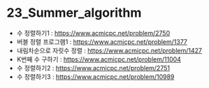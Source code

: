 # 23_Summer_algorithm
- 수 정렬하기1 : https://www.acmicpc.net/problem/2750
- 버블 정렬 프로그램1 : https://www.acmicpc.net/problem/1377
- 내림차순으로 자릿수 정렬 : https://www.acmicpc.net/problem/1427
- K번째 수 구하기 : https://www.acmicpc.net/problem/11004
- 수 정렬하기2 : https://www.acmicpc.net/problem/2751
- 수 정렬하기3 : https://www.acmicpc.net/problem/10989
